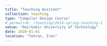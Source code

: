 ```yaml
---
title: "Teaching Assitant"
collection: teaching
type: "Compiler Design Course"
# permalink: /teaching/2014-spring-teaching-1
venue: "Amirkabir University of Technology"
date: 2020-01-01
location: "Tehran, Iran"
---
```

